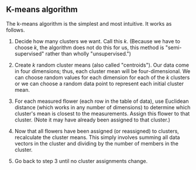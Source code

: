 ## K-means algorithm

The k-means algorithm is the simplest and most intuitive. It works as
follows.

1. Decide how many clusters we want. Call this $k$. (Because we have
   to choose $k$, the algorithm does not do this for us, this method
   is "semi-supervised" rather than wholly "unsupervised.")

2. Create $k$ random cluster means (also called "centroids"). Our
   data come in four dimensions; thus, each cluster mean will be
   four-dimensional. We can choose random values for each dimension
   for each of the $k$ clusters or we can choose a random data point
   to represent each initial cluster mean.

3. For each measured flower (each row in the table of data), use
   Euclidean distance (which works in any number of dimensions) to
   determine which cluster's mean is closest to the
   measurements. Assign this flower to that cluster. (Note it may
   have already been assigned to that cluster.)

4. Now that all flowers have been assigned (or reassigned) to
   clusters, recalculate the cluster means. This simply involves
   summing all data vectors in the cluster and dividing by the
   number of members in the cluster.

5. Go back to step 3 until no cluster assignments change.
